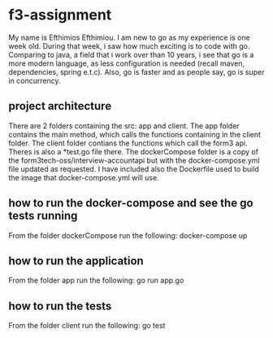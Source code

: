 # f3-assignment
My name is Efthimios Efthimiou. I am new to go as my experience is one week old. During that week, i saw how much exciting is to code with go. 
Comparing to java, a field that i work over than 10 years, i see that go is a more modern language, as less configuration is needed (recall maven, dependencies, spring e.t.c).
Also, go is faster and as people say, go is super in concurrency.

## project architecture
There are 2 folders containing the src: app and client. The app folder contains the main method, which calls the functions containing in the client folder.
The client folder contians the functions which call the form3 api. Theres is also a *test.go file there.
The dockerCompose folder is a copy of the form3tech-oss/interview-accountapi but with the docker-compose.yml file updated as requested.
I have included also the Dockerfile used to build the image that docker-compose.yml will use.

## how to run the docker-compose and see the go tests running
From the folder dockerCompose run the following: docker-compose up

## how to run the application
From the folder app run the following: go run app.go

## how to run the tests
From the folder client run the following: go test
